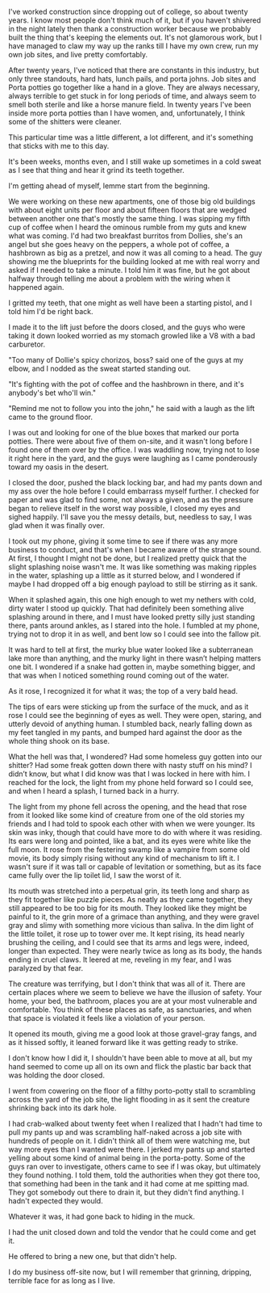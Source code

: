 I've worked construction since dropping out of college, so about twenty years. I know most people don't think much of it, but if you haven't shivered in the night lately then thank a construction worker because we probably built the thing that's keeping the elements out. It's not glamorous work, but I have managed to claw my way up the ranks till I have my own crew, run my own job sites, and live pretty comfortably.



After twenty years, I've noticed that there are constants in this industry, but only three standouts, hard hats, lunch pails, and porta johns. Job sites and Porta potties go together like a hand in a glove. They are always necessary, always terrible to get stuck in for long periods of time, and always seem to smell both sterile and like a horse manure field. In twenty years I've been inside more porta potties than I have women, and, unfortunately, I think some of the shitters were cleaner.



This particular time was a little different, a lot different, and it's something that sticks with me to this day.



It's been weeks, months even, and I still wake up sometimes in a cold sweat as I see that thing and hear it grind its teeth together.



I'm getting ahead of myself, lemme start from the beginning.



We were working on these new apartments, one of those big old buildings with about eight units per floor and about fifteen floors that are wedged between another one that's mostly the same thing. I was sipping my fifth cup of coffee when I heard the ominous rumble from my guts and knew what was coming. I'd had two breakfast burritos from Dollies, she's an angel but she goes heavy on the peppers, a whole pot of coffee, a hashbrown as big as a pretzel, and now it was all coming to a head. The guy showing me the blueprints for the building looked at me with real worry and asked if I needed to take a minute. I told him it was fine, but he got about halfway through telling me about a problem with the wiring when it happened again.



I gritted my teeth, that one might as well have been a starting pistol, and I told him I'd be right back.



I made it to the lift just before the doors closed, and the guys who were taking it down looked worried as my stomach growled like a V8 with a bad carburetor.



"Too many of Dollie's spicy chorizos, boss? said one of the guys at my elbow, and I nodded as the sweat started standing out.



"It's fighting with the pot of coffee and the hashbrown in there, and it's anybody's bet who'll win."



"Remind me not to follow you into the john," he said with a laugh as the lift came to the ground floor.



I was out and looking for one of the blue boxes that marked our porta potties. There were about five of them on-site, and it wasn't long before I found one of them over by the office. I was waddling now, trying not to lose it right here in the yard, and the guys were laughing as I came ponderously toward my oasis in the desert.



I closed the door, pushed the black locking bar, and had my pants down and my ass over the hole before I could embarrass myself further. I checked for paper and was glad to find some, not always a given, and as the pressure began to relieve itself in the worst way possible, I closed my eyes and sighed happily. I'll save you the messy details, but, needless to say, I was glad when it was finally over.



I took out my phone, giving it some time to see if there was any more business to conduct, and that's when I became aware of the strange sound. At first, I thought I might not be done, but I realized pretty quick that the slight splashing noise wasn't me. It was like something was making ripples in the water, splashing up a little as it sturred below, and I wondered if maybe I had dropped off a big enough payload to still be stirring as it sank.



When it splashed again, this one high enough to wet my nethers with cold, dirty water I stood up quickly. That had definitely been something alive splashing around in there, and I must have looked pretty silly just standing there, pants around ankles, as I stared into the hole. I fumbled at my phone, trying not to drop it in as well, and bent low so I could see into the fallow pit.

It was hard to tell at first, the murky blue water looked like a subterranean lake more than anything, and the murky light in there wasn’t helping matters one bit. I wondered if a snake had gotten in, maybe something bigger, and that was when I noticed something round coming out of the water.  



As it rose, I recognized it for what it was; the top of a very bald head. 

The tips of ears were sticking up from the surface of the muck, and as it rose I could see the beginning of eyes as well. They were open, staring, and utterly devoid of anything human. I stumbled back, nearly falling down as my feet tangled in my pants, and bumped hard against the door as the whole thing shook on its base.



What the hell was that, I wondered? Had some homeless guy gotten into our shitter? Had some freak gotten down there with nasty stuff on his mind? I didn’t know, but what I did know was that I was locked in here with him. I reached for the lock, the light from my phone held forward so I could see, and when I heard a splash, I turned back in a hurry.



The light from my phone fell across the opening, and the head that rose from it looked like some kind of creature from one of the old stories my friends and I had told to spook each other with when we were younger. Its skin was inky, though that could have more to do with where it was residing. Its ears were long and pointed, like a bat, and its eyes were white like the full moon. It rose from the festering swamp like a vampire from some old movie, its body simply rising without any kind of mechanism to lift it. I wasn't sure if it was tall or capable of levitation or something, but as its face came fully over the lip toilet lid, I saw the worst of it.



Its mouth was stretched into a perpetual grin, its teeth long and sharp as they fit together like puzzle pieces. As neatly as they came together, they still appeared to be too big for its mouth. They looked like they might be painful to it, the grin more of a grimace than anything, and they were gravel gray and slimy with something more vicious than saliva. In the dim light of the little toilet, it rose up to tower over me. It kept rising, its head nearly brushing the ceiling, and I could see that its arms and legs were, indeed, longer than expected. They were nearly twice as long as its body, the hands ending in cruel claws. It leered at me, reveling in my fear, and I was paralyzed by that fear.



The creature was terrifying, but I don't think that was all of it. There are certain places where we seem to believe we have the illusion of safety. Your home, your bed, the bathroom, places you are at your most vulnerable and comfortable. You think of these places as safe, as sanctuaries, and when that space is violated it feels like a violation of your person.



It opened its mouth, giving me a good look at those gravel-gray fangs, and as it hissed softly, it leaned forward like it was getting ready to strike.



I don't know how I did it, I shouldn't have been able to move at all, but my hand seemed to come up all on its own and flick the plastic bar back that was holding the door closed.



I went from cowering on the floor of a filthy porto-potty stall to scrambling across the yard of the job site, the light flooding in as it sent the creature shrinking back into its dark hole.



I had crab-walked about twenty feet when I realized that I hadn't had time to pull my pants up and was scrambling half-naked across a job site with hundreds of people on it. I didn't think all of them were watching me, but way more eyes than I wanted were there. I jerked my pants up and started yelling about some kind of animal being in the porta-potty. Some of the guys ran over to investigate, others came to see if I was okay, but ultimately they found nothing. I told them, told the authorities when they got there too, that something had been in the tank and it had come at me spitting mad. They got somebody out there to drain it, but they didn't find anything. I hadn't expected they would.



Whatever it was, it had gone back to hiding in the muck.



I had the unit closed down and told the vendor that he could come and get it.



He offered to bring a new one, but that didn't help.



I do my business off-site now, but I will remember that grinning, dripping, terrible face for as long as I live.